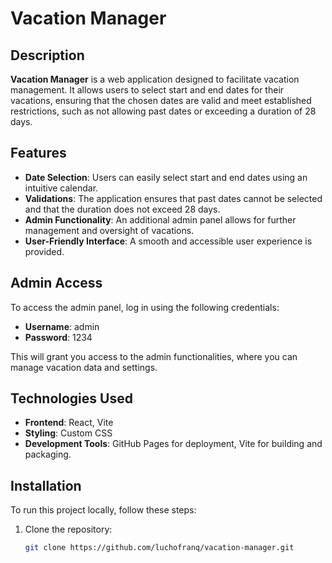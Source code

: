 # Vacation Manager

## Description

**Vacation Manager** is a web application designed to facilitate vacation management. It allows users to select start and end dates for their vacations, ensuring that the chosen dates are valid and meet established restrictions, such as not allowing past dates or exceeding a duration of 28 days.

## Features

- **Date Selection**: Users can easily select start and end dates using an intuitive calendar.
- **Validations**: The application ensures that past dates cannot be selected and that the duration does not exceed 28 days.
- **Admin Functionality**: An additional admin panel allows for further management and oversight of vacations.
- **User-Friendly Interface**: A smooth and accessible user experience is provided.

## Admin Access

To access the admin panel, log in using the following credentials:
- **Username**: admin
- **Password**: 1234

This will grant you access to the admin functionalities, where you can manage vacation data and settings.

## Technologies Used

- **Frontend**: React, Vite
- **Styling**: Custom CSS
- **Development Tools**: GitHub Pages for deployment, Vite for building and packaging.

## Installation

To run this project locally, follow these steps:

1. Clone the repository:
   ```bash
   git clone https://github.com/luchofranq/vacation-manager.git
